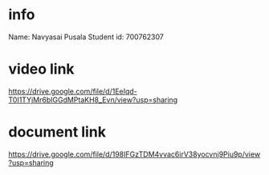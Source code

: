 # info
Name: Navyasai Pusala
Student id: 700762307

# video link
https://drive.google.com/file/d/1EeIqd-T0I1TYjMr6bIGGdMPtaKH8_Evn/view?usp=sharing

# document link
https://drive.google.com/file/d/198IFGzTDM4vvac6irV38yocvnj9Piu9p/view?usp=sharing
